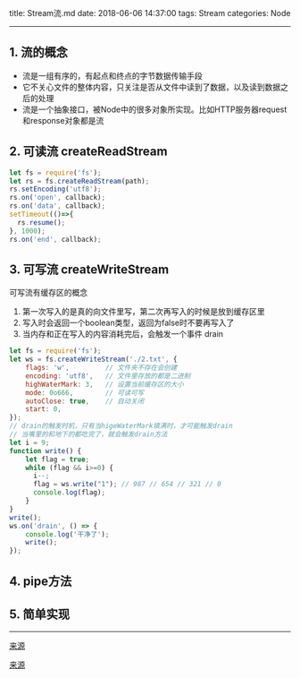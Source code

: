 title: Stream流.md
date: 2018-06-06 14:37:00
tags: Stream
categories: Node

---

## 1. 流的概念

* 流是一组有序的，有起点和终点的字节数据传输手段
* 它不关心文件的整体内容，只关注是否从文件中读到了数据，以及读到数据之后的处理
* 流是一个抽象接口，被Node中的很多对象所实现。比如HTTP服务器request和response对象都是流

## 2. 可读流 createReadStream

```js
let fs = require('fs');
let rs = fs.createReadStream(path);
rs.setEncoding('utf8');
rs.on('open', callback);
rs.on('data', callback);
setTimeout(()=>{
  rs.resume();
}, 1000);
rs.on('end', callback);
```

## 3. 可写流 createWriteStream

可写流有缓存区的概念

1. 第一次写入的是真的向文件里写，第二次再写入的时候是放到缓存区里
2. 写入时会返回一个boolean类型，返回为false时不要再写入了
3. 当内存和正在写入的内容消耗完后，会触发一个事件 drain

```js
let fs = require('fs');
let ws = fs.createWriteStream('./2.txt', {
    flags: 'w',         // 文件夹不存在会创建
    encoding: 'utf8',   // 文件里存放的都是二进制
    highWaterMark: 3,   // 设置当前缓存区的大小
    mode: 0o666,        // 可读可写
    autoClose: true,    // 自动关闭
    start: 0,
});
// drain的触发时机，只有当higeWaterMark填满时，才可能触发drain
// 当嘴里的和地下的都吃完了，就会触发drain方法
let i = 9;
function write() {
    let flag = true;
    while (flag && i>=0) {
      i--;
      flag = ws.write("1"); // 987 // 654 // 321 // 0
      console.log(flag);
    }
}
write();
ws.on('drain', () => {
    console.log('干净了');
    write();
});
```


## 4. pipe方法

## 5. 简单实现

---

[来源](https://www.liaoxuefeng.com/wiki/001434446689867b27157e896e74d51a89c25cc8b43bdb3000/001434501515527e6fce6d5ec4b4fd9b572122cd1ec8ded000)

[来源](https://zhufengzhufeng.github.io/201802/html/13.Stream-1.html)

